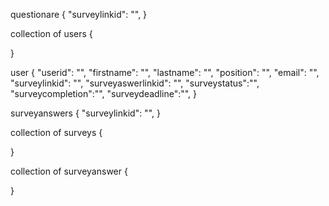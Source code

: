  questionare
 {
    "surveylinkid": "",
 }

 collection of users 
 {

 }

 user 
 {
    "userid": "",
    "firstname": "",
    "lastname": "",
    "position": "",
    "email": "",
    "surveylinkid": "",
    "surveyaswerlinkid": "",
    "surveystatus":"",
    "surveycompletion":"",
    "surveydeadline":"", 
 }

 surveyanswers 
 {
    "surveylinkid": "",
 }

collection of surveys
 {

 }
 
 collection of surveyanswer
 {

 }

